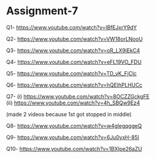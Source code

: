 # Assignment-7

Q1- https://www.youtube.com/watch?v=IBfEJxrY9dY

Q2- https://www.youtube.com/watch?v=VW18orLNooU

Q3- https://www.youtube.com/watch?v=oR_LX9iEkC4

Q4- https://www.youtube.com/watch?v=eFL19VO_FDU

Q5- https://www.youtube.com/watch?v=TD_vK_FjClc

Q6- https://www.youtube.com/watch?v=hQEIhPLHUCc

Q7-  (i)  https://www.youtube.com/watch?v=8OCZZGckgFE     
     (ii)  https://www.youtube.com/watch?v=4h_SBQw9Ez4     
   
   (made 2 videos because 1st got stopped in middle) 

Q8- https://www.youtube.com/watch?v=w4glegqggeQ

Q9- https://www.youtube.com/watch?v=6Ju0yxH-85I

Q10- https://www.youtube.com/watch?v=1BXlpe26aZU
